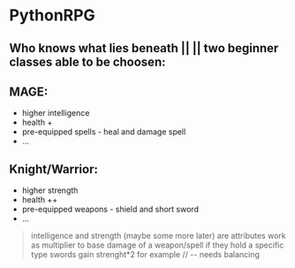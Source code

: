 # PythonRPG
Who knows what lies beneath || 
|| two beginner classes able to be choosen: 
---
## MAGE:
 - higher intelligence
 - health +
 - pre-equipped spells - heal and damage spell
 - ...
## Knight/Warrior: 
 - higher strength
 - health ++
 - pre-equipped weapons - shield and short sword 
 - ...

> intelligence and strength (maybe some more later) are attributes
> work as multiplier to base damage of a weapon/spell if they hold a specific type 
> swords gain strenght*2 for example // -- needs balancing
